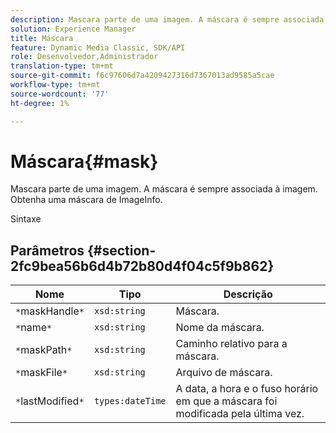 ```yaml
---
description: Mascara parte de uma imagem. A máscara é sempre associada à imagem. Obtenha uma máscara de ImageInfo.
solution: Experience Manager
title: Máscara
feature: Dynamic Media Classic, SDK/API
role: Desenvolvedor,Administrador
translation-type: tm+mt
source-git-commit: f6c97606d7a4209427316d7367013ad9585a5cae
workflow-type: tm+mt
source-wordcount: '77'
ht-degree: 1%

---
```



# Máscara{#mask}

Mascara parte de uma imagem. A máscara é sempre associada à imagem. Obtenha uma máscara de ImageInfo.

Sintaxe

## Parâmetros {#section-2fc9bea56b6d4b72b80d4f04c5f9b862}

| Nome | Tipo | Descrição |
|---|---|---|
| `*`maskHandle`*` | `xsd:string` | Máscara. |
| `*`name`*` | `xsd:string` | Nome da máscara. |
| `*`maskPath`*` | `xsd:string` | Caminho relativo para a máscara. |
| `*`maskFile`*` | `xsd:string` | Arquivo de máscara. |
| `*`lastModified`*` | `types:dateTime` | A data, a hora e o fuso horário em que a máscara foi modificada pela última vez. |

